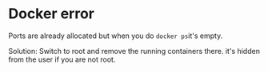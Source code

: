 # Docker error

Ports are already allocated but when you do `docker ps`it's empty.

Solution:
Switch to root and remove the running containers there. it's hidden from the user if you are not root.